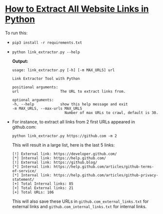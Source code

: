 # [How to Extract All Website Links in Python](https://www.thepythoncode.com/article/extract-all-website-links-python)
To run this:
- `pip3 install -r requirements.txt`
-
    ```
    python link_extractor.py --help
    ```
    **Output:**
    ```
    usage: link_extractor.py [-h] [-m MAX_URLS] url

    Link Extractor Tool with Python

    positional arguments:
    url                   The URL to extract links from.

    optional arguments:
    -h, --help            show this help message and exit
    -m MAX_URLS, --max-urls MAX_URLS
                            Number of max URLs to crawl, default is 30.
    ```
- For instance, to extract all links from 2 first URLs appeared in github.com:
    ```
    python link_extractor.py https://github.com -m 2
    ```
    This will result in a large list, here is the last 5 links:
    ```
    [!] External link: https://developer.github.com/
    [*] Internal link: https://help.github.com/
    [!] External link: https://github.blog/
    [*] Internal link: https://help.github.com/articles/github-terms-of-service/
    [*] Internal link: https://help.github.com/articles/github-privacy-statement/
    [+] Total Internal links: 85
    [+] Total External links: 21
    [+] Total URLs: 106
    ```
    This will also save these URLs in `github.com_external_links.txt` for external links and `github.com_internal_links.txt` for internal links.
